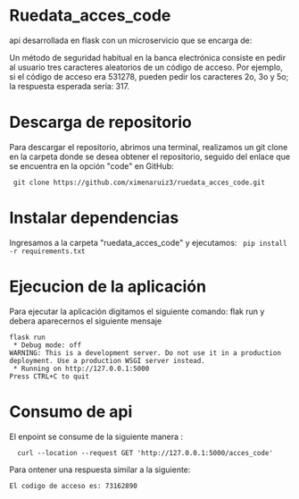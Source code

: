 # Ruedata_acces_code
  api desarrollada en flask con un microservicio que se encarga de:
  
  Un método de seguridad habitual en la banca electrónica consiste en pedir al usuario tres caracteres aleatorios 
  de un código de acceso. Por ejemplo, si el código de acceso era 531278, pueden pedir los caracteres 2o, 3o y 5o; la respuesta esperada sería: 317.
# Descarga de repositorio
  
  Para descargar el repositorio, abrimos una terminal, realizamos un git clone en la carpeta donde se desea obtener el repositorio, 
  seguido del enlace que se encuentra en la opción "code" en GitHub:
  
 ``` git clone https://github.com/ximenaruiz3/ruedata_acces_code.git```
  
# Instalar dependencias
  Ingresamos a la carpeta "ruedata_acces_code" y ejecutamos:
   ``` pip install -r requirements.txt```
# Ejecucion de la aplicación
  Para ejecutar la aplicación digitamos el siguiente comando:
  flak run y debera aparecernos el siguiente mensaje
  
```
flask run
 * Debug mode: off
WARNING: This is a development server. Do not use it in a production deployment. Use a production WSGI server instead.
 * Running on http://127.0.0.1:5000
Press CTRL+C to quit
```
# Consumo de api
El enpoint se consume de la siguiente manera :
```
  curl --location --request GET 'http://127.0.0.1:5000/acces_code'
```
Para ontener una respuesta similar a la siguiente:
```
El codigo de acceso es: 73162890
```
